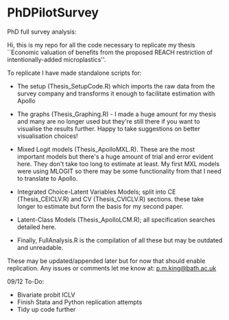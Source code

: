 # PhDPilotSurvey
PhD full survey analysis:


Hi, this is my repo for all the code necessary to replicate my thesis ``Economic valuation of benefits from the proposed REACH restriction of intentionally-added microplastics''. 

To replicate I have made standalone scripts for:
- The setup (Thesis_SetupCode.R) which imports the raw data from the survey company and transforms it enough to facilitate estimation with Apollo

- The graphs (Thesis_Graphing.R) - I made a huge amount for my thesis and many are no longer used but they're still there if you want to visualise the results further. Happy to take suggestions on better visualisation choices!

- Mixed Logit models (Thesis_ApolloMXL.R). These are the most important models but there's a huge amount of trial and error evident here. They don't take too long to estimate at least. My first MXL models were using MLOGIT so there may be some functionality from that I need to translate to Apollo.

- Integrated Choice-Latent Variables Models; split into CE (Thesis_CEICLV.R) and CV (Thesis_CVICLV.R) sections. these take longer to estimate but form the basis for my second paper.

- Latent-Class Models (Thesis_ApolloLCM.R); all specification searches detailed here.

- Finally, FullAnalysis.R is the compilation of all these but may be outdated and unreadable. 

These may be updated/appended later but for now that should enable replication. Any issues or comments let me know at: p.m.king@bath.ac.uk


09/12 To-Do:
- Bivariate probit ICLV
- Finish Stata and Python replication attempts
- Tidy up code further
